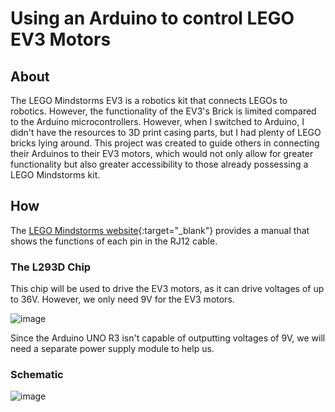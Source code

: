 # Using an Arduino to control LEGO EV3 Motors

## About

The LEGO Mindstorms EV3 is a robotics kit that connects LEGOs to robotics. However, the functionality of the EV3's Brick is limited compared to the Arduino microcontrollers. However, when I switched to Arduino, I didn't have the resources to 3D print casing parts, but I had plenty of LEGO bricks lying around. This project was created to guide others in connecting their Arduinos to their EV3 motors, which would not only allow for greater functionality but also greater accessibility to those already possessing a LEGO Mindstorms kit.

## How

The [LEGO Mindstorms website](https://education.lego.com/en-us/product-resources/mindstorms-ev3/downloads/developer-kits#ev3-hardware-developer-kit){:target="_blank"} provides a manual that shows the functions of each pin in the RJ12 cable.

### The L293D Chip

This chip will be used to drive the EV3 motors, as it can drive voltages of up to 36V. However, we only need 9V for the EV3 motors. 

![image](https://github.com/VinsonOi/ArduinoToLEGO/assets/30189257/55582b80-ca6e-4576-be39-efdae227e752)

Since the Arduino UNO R3 isn't capable of outputting voltages of 9V, we will need a separate power supply module to help us.

### Schematic

![image](https://github.com/VinsonOi/ArduinoToLEGO/assets/30189257/ac15f635-e985-4ecc-8734-6a2c06debc03)

